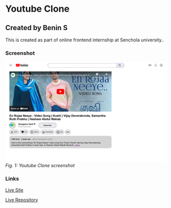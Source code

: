 # Youtube Clone

## Created by Benin S

This is created as part of online frontend internship at Senchola university..

### Screenshot

![Youtube Clone](youtube.clone.png)
_Fig. 1: Youtube Clone screenshot_

### Links

[Live Site](https://mibenin.github.io/youtube-clone/)

[Live Repository](https://github.com/MIBENIN/youtube-clone)
